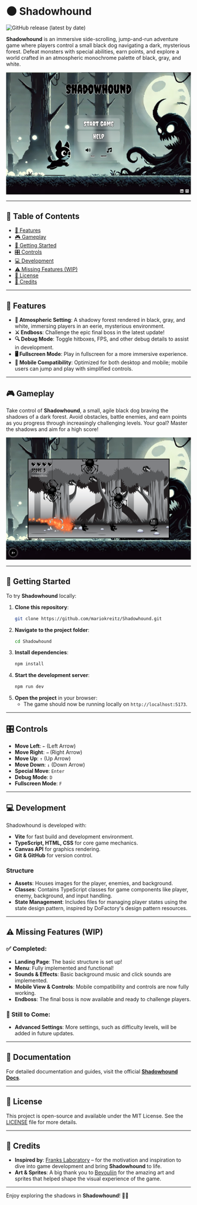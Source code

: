 # 🌑 Shadowhound  

![GitHub release (latest by date)](https://img.shields.io/github/v/release/mariokreitz/Shadowhound?label=version)  

**Shadowhound** is an immersive side-scrolling, jump-and-run adventure game where players control a small black dog navigating a dark, mysterious forest. Defeat monsters with special abilities, earn points, and explore a world crafted in an atmospheric monochrome palette of black, gray, and white.  

![screenshot](./screenshot_menu.png)  

---  

## 📖 Table of Contents  

- [🌟 Features](#-features)  
- [🎮 Gameplay](#-gameplay)  
- [🚀 Getting Started](#-getting-started)  
- [🎛️ Controls](#-controls)  
- [💻 Development](#-development)  
- [⚠️ Missing Features (WIP)](#-missing-features-wip)  
- [📜 License](#-license)  
- [🙏 Credits](#-credits)  

---  

## 🌟 Features  

- **🖤 Atmospheric Setting**: A shadowy forest rendered in black, gray, and white, immersing players in an eerie, mysterious environment.  
- **⚔️ Endboss**: Challenge the epic final boss in the latest update!  
- **🔍 Debug Mode**: Toggle hitboxes, FPS, and other debug details to assist in development.  
- **🖥️ Fullscreen Mode**: Play in fullscreen for a more immersive experience.  
- **📱 Mobile Compatibility**: Optimized for both desktop and mobile; mobile users can jump and play with simplified controls.  

---  

## 🎮 Gameplay  

Take control of **Shadowhound**, a small, agile black dog braving the shadows of a dark forest. Avoid obstacles, battle enemies, and earn points as you progress through increasingly challenging levels. Your goal? Master the shadows and aim for a high score!  

![screenshot](./screenshot_game.png)  

---  

## 🚀 Getting Started  

To try **Shadowhound** locally:  

1. **Clone this repository**:  
   ```bash  
   git clone https://github.com/mariokreitz/Shadowhound.git  
   ```  
2. **Navigate to the project folder**:  
   ```bash  
   cd Shadowhound  
   ```  
3. **Install dependencies**:  
   ```bash  
   npm install  
   ```  
4. **Start the development server**:  
   ```bash  
   npm run dev  
   ```  
5. **Open the project** in your browser:  
   - The game should now be running locally on `http://localhost:5173`.  

---  

## 🎛️ Controls  

- **Move Left**: `←` (Left Arrow)  
- **Move Right**: `→` (Right Arrow)  
- **Move Up**: `↑` (Up Arrow)  
- **Move Down**: `↓` (Down Arrow)  
- **Special Move**: `Enter`  
- **Debug Mode**: `D`  
- **Fullscreen Mode**: `F`  

---  

## 💻 Development  

Shadowhound is developed with:  

- **Vite** for fast build and development environment.  
- **TypeScript, HTML, CSS** for core game mechanics.  
- **Canvas API** for graphics rendering.  
- **Git & GitHub** for version control.  

### Structure  

- **Assets**: Houses images for the player, enemies, and background.  
- **Classes**: Contains TypeScript classes for game components like player, enemy, background, and input handling.  
- **State Management**: Includes files for managing player states using the state design pattern, inspired by DoFactory's design pattern resources.  

---  

## ⚠️ Missing Features (WIP)  

### ✅ Completed:  

- **Landing Page**: The basic structure is set up!  
- **Menu**: Fully implemented and functional!  
- **Sounds & Effects**: Basic background music and click sounds are implemented.  
- **Mobile View & Controls**: Mobile compatibility and controls are now fully working.  
- **Endboss**: The final boss is now available and ready to challenge players.  

### 🔧 Still to Come:  

- **Advanced Settings**: More settings, such as difficulty levels, will be added in future updates.  

---  

## 📜 Documentation  

For detailed documentation and guides, visit the official **[Shadowhound Docs](https://shadowhound.mario-kreitz.dev/docs/)**.  

---  

## 📜 License  

This project is open-source and available under the MIT License. See the [LICENSE](LICENSE) file for more details.  

---  

## 🙏 Credits

- **Inspired by**: [Franks Laboratory](https://www.youtube.com/@Frankslaboratory) – for the motivation and inspiration to dive into game development and bring **Shadowhound** to life.
- **Art & Sprites**: A big thank you to [Bevouliin](https://bevouliin.com/) for the amazing art and sprites that helped shape the visual experience of the game.

---

Enjoy exploring the shadows in **Shadowhound**! 🌲🐾  
